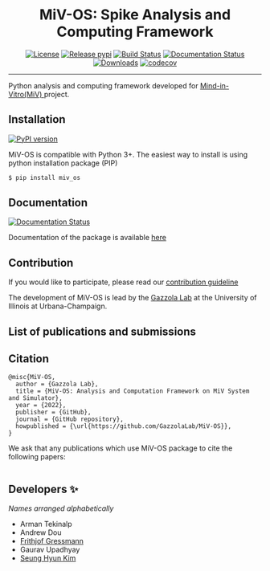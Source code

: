 <div align='center'>
<h1> MiV-OS: Spike Analysis and Computing Framework </h1>

[
![License][badge-LICENSE]][link-LICENSE]
[![Release pypi][badge-pypi]][link-pypi]
[![Build Status][badge-CI]][link-CI]
[![Documentation Status][badge-docs-status]][link-docs-status]
[![Downloads][badge-pepy-download-count]][link-pepy-download-count]
[![codecov][badge-codecov]][link-codecov]

</div>

---

Python analysis and computing framework developed for [Mind-in-Vitro(MiV)
][link-project-website] project.

## Installation
[
![PyPI version][badge-pypi]][link-pypi]

MiV-OS is compatible with Python 3+. The easiest way to install is using python installation package (PIP)


~~~bash
$ pip install miv_os
~~~

## Documentation
[
![Documentation Status][badge-docs-status]][link-docs-status]

Documentation of the package is available [here][link-docs-status]

## Contribution

If you would like to participate, please read our [contribution guideline](CONTRIBUTING.md)


The development of MiV-OS is lead by the [Gazzola Lab][link-lab-website] at the University of Illinois at Urbana-Champaign.

## List of publications and submissions

## Citation

```
@misc{MiV-OS,
  author = {Gazzola Lab},
  title = {MiV-OS: Analysis and Computation Framework on MiV System and Simulator},
  year = {2022},
  publisher = {GitHub},
  journal = {GitHub repository},
  howpublished = {\url{https://github.com/GazzolaLab/MiV-OS}},
}
```

We ask that any publications which use MiV-OS package to cite the following papers:

```
```

## Developers ✨
_Names arranged alphabetically_
- Arman Tekinalp
- Andrew Dou
- [Frithjof Gressmann](https://github.com/frthjf)
- Gaurav Upadhyay
- [Seung Hyun Kim](https://github.com/skim0119)

[//]: # (Collection of URLs.)

[link-lab-website]: http://mattia-lab.com/
[link-project-website]: https://mindinvitro.illinois.edu/
[link-docs-status]: https://miv-os.readthedocs.io/en/latest/?badge=latest
[link-CI]: https://github.com/GazzolaLab/MiV-OS/actions
[link-LICENSE]: https://opensource.org/licenses/MIT
[link-pypi]: https://badge.fury.io/py/MiV-OS
[link-pepy-download-count]: https://pepy.tech/project/MiV-OS
[link-codecov]: https://codecov.io/gh/GazzolaLab/MiV-OS

[//]: # (Collection of Badges)

[badge-docs-status]: https://readthedocs.org/projects/miv-os/badge/?version=latest
[badge-CI]: https://github.com/GazzolaLab/MiV-OS/workflows/CI/badge.svg
[badge-LICENSE]: https://img.shields.io/badge/License-MIT-yellow.svg
[badge-pypi]: https://badge.fury.io/py/MiV-OS.svg
[badge-pepy-download-count]: https://static.pepy.tech/badge/MiV-OS
[badge-codecov]: https://codecov.io/gh/GazzolaLab/MiV-OS/branch/main/graph/badge.svg?token=OM5LYWF5KP